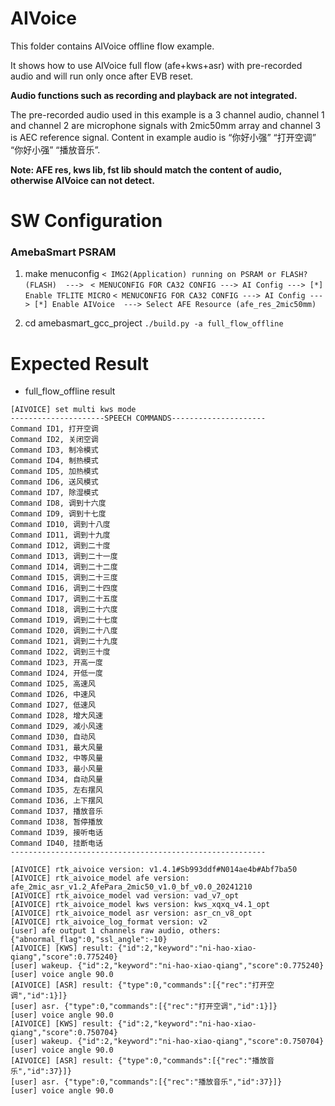 # AIVoice

This folder contains AIVoice offline flow example.

It shows how to use AIVoice full flow (afe+kws+asr) with pre-recorded audio and will run only once after EVB reset.

**Audio functions such as recording and playback are not integrated.**

The pre-recorded audio used in this example is a 3 channel audio, channel 1 and channel 2 are microphone signals with 2mic50mm array and channel 3 is AEC reference signal. Content in example audio is “你好小强” “打开空调” “你好小强” “播放音乐”.

**Note: AFE res, kws lib, fst lib should match the content of audio, otherwise AIVoice can not detect.**

# SW Configuration
### AmebaSmart PSRAM

1. make menuconfig
```< IMG2(Application) running on PSRAM or FLASH? (FLASH)  ---> ```
```< MENUCONFIG FOR CA32 CONFIG ---> AI Config ---> [*] Enable TFLITE MICRO```
```< MENUCONFIG FOR CA32 CONFIG ---> AI Config ---> [*] Enable AIVoice  ---> Select AFE Resource (afe_res_2mic50mm)```

2. cd amebasmart_gcc_project
```./build.py -a full_flow_offline```

# Expected Result
* full_flow_offline result
```
[AIVOICE] set multi kws mode
---------------------SPEECH COMMANDS---------------------
Command ID1, 打开空调
Command ID2, 关闭空调
Command ID3, 制冷模式
Command ID4, 制热模式
Command ID5, 加热模式
Command ID6, 送风模式
Command ID7, 除湿模式
Command ID8, 调到十六度
Command ID9, 调到十七度
Command ID10, 调到十八度
Command ID11, 调到十九度
Command ID12, 调到二十度
Command ID13, 调到二十一度
Command ID14, 调到二十二度
Command ID15, 调到二十三度
Command ID16, 调到二十四度
Command ID17, 调到二十五度
Command ID18, 调到二十六度
Command ID19, 调到二十七度
Command ID20, 调到二十八度
Command ID21, 调到二十九度
Command ID22, 调到三十度
Command ID23, 开高一度
Command ID24, 开低一度
Command ID25, 高速风
Command ID26, 中速风
Command ID27, 低速风
Command ID28, 增大风速
Command ID29, 减小风速
Command ID30, 自动风
Command ID31, 最大风量
Command ID32, 中等风量
Command ID33, 最小风量
Command ID34, 自动风量
Command ID35, 左右摆风
Command ID36, 上下摆风
Command ID37, 播放音乐
Command ID38, 暂停播放
Command ID39, 接听电话
Command ID40, 挂断电话
---------------------------------------------------------

[AIVOICE] rtk_aivoice version: v1.4.1#Sb993ddf#N014ae4b#Abf7ba50
[AIVOICE] rtk_aivoice_model afe version: afe_2mic_asr_v1.2_AfePara_2mic50_v1.0_bf_v0.0_20241210
[AIVOICE] rtk_aivoice_model vad version: vad_v7_opt
[AIVOICE] rtk_aivoice_model kws version: kws_xqxq_v4.1_opt
[AIVOICE] rtk_aivoice_model asr version: asr_cn_v8_opt
[AIVOICE] rtk_aivoice_log_format version: v2
[user] afe output 1 channels raw audio, others: {"abnormal_flag":0,"ssl_angle":-10}
[AIVOICE] [KWS] result: {"id":2,"keyword":"ni-hao-xiao-qiang","score":0.775240}
[user] wakeup. {"id":2,"keyword":"ni-hao-xiao-qiang","score":0.775240}
[user] voice angle 90.0
[AIVOICE] [ASR] result: {"type":0,"commands":[{"rec":"打开空调","id":1}]}
[user] asr. {"type":0,"commands":[{"rec":"打开空调","id":1}]}
[user] voice angle 90.0
[AIVOICE] [KWS] result: {"id":2,"keyword":"ni-hao-xiao-qiang","score":0.750704}
[user] wakeup. {"id":2,"keyword":"ni-hao-xiao-qiang","score":0.750704}
[user] voice angle 90.0
[AIVOICE] [ASR] result: {"type":0,"commands":[{"rec":"播放音乐","id":37}]}
[user] asr. {"type":0,"commands":[{"rec":"播放音乐","id":37}]}
[user] voice angle 90.0
```
